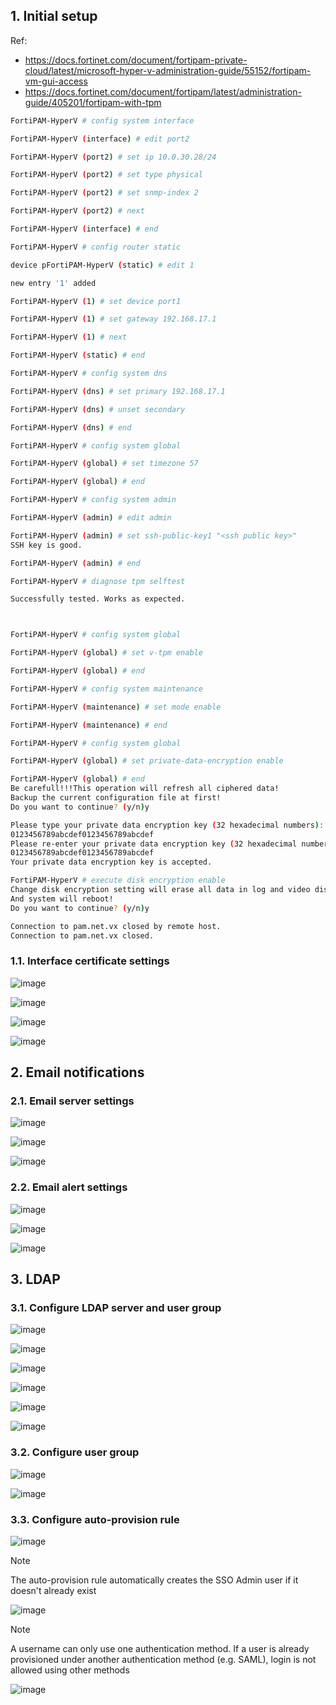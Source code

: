 ## 1. Initial setup

Ref:
- https://docs.fortinet.com/document/fortipam-private-cloud/latest/microsoft-hyper-v-administration-guide/55152/fortipam-vm-gui-access
- https://docs.fortinet.com/document/fortipam/latest/administration-guide/405201/fortipam-with-tpm


```sh
FortiPAM-HyperV # config system interface

FortiPAM-HyperV (interface) # edit port2

FortiPAM-HyperV (port2) # set ip 10.0.30.28/24

FortiPAM-HyperV (port2) # set type physical

FortiPAM-HyperV (port2) # set snmp-index 2

FortiPAM-HyperV (port2) # next

FortiPAM-HyperV (interface) # end

FortiPAM-HyperV # config router static

device pFortiPAM-HyperV (static) # edit 1

new entry '1' added

FortiPAM-HyperV (1) # set device port1

FortiPAM-HyperV (1) # set gateway 192.168.17.1

FortiPAM-HyperV (1) # next

FortiPAM-HyperV (static) # end

FortiPAM-HyperV # config system dns

FortiPAM-HyperV (dns) # set primary 192.168.17.1

FortiPAM-HyperV (dns) # unset secondary

FortiPAM-HyperV (dns) # end

FortiPAM-HyperV # config system global

FortiPAM-HyperV (global) # set timezone 57

FortiPAM-HyperV (global) # end

FortiPAM-HyperV # config system admin

FortiPAM-HyperV (admin) # edit admin

FortiPAM-HyperV (admin) # set ssh-public-key1 "<ssh public key>"
SSH key is good.

FortiPAM-HyperV (admin) # end

FortiPAM-HyperV # diagnose tpm selftest

Successfully tested. Works as expected.



FortiPAM-HyperV # config system global

FortiPAM-HyperV (global) # set v-tpm enable

FortiPAM-HyperV (global) # end

FortiPAM-HyperV # config system maintenance

FortiPAM-HyperV (maintenance) # set mode enable

FortiPAM-HyperV (maintenance) # end

FortiPAM-HyperV # config system global

FortiPAM-HyperV (global) # set private-data-encryption enable

FortiPAM-HyperV (global) # end
Be carefull!!!This operation will refresh all ciphered data!
Backup the current configuration file at first!
Do you want to continue? (y/n)y

Please type your private data encryption key (32 hexadecimal numbers):
0123456789abcdef0123456789abcdef
Please re-enter your private data encryption key (32 hexadecimal numbers) again:
0123456789abcdef0123456789abcdef
Your private data encryption key is accepted.

FortiPAM-HyperV # execute disk encryption enable
Change disk encryption setting will erase all data in log and video disk.
And system will reboot!
Do you want to continue? (y/n)y

Connection to pam.net.vx closed by remote host.
Connection to pam.net.vx closed.
```

### 1.1. Interface certificate settings

![image](https://github.com/user-attachments/assets/2d649945-8b9c-4481-8008-7fabbdaef4ee)

![image](https://github.com/user-attachments/assets/90510610-2158-4d23-9bfa-fc780630e7c6)

![image](https://github.com/user-attachments/assets/3c7b2263-6a95-41fe-988f-7bcf9524cf57)

![image](https://github.com/user-attachments/assets/2ded4378-7d9b-48cc-9bf3-dba0833de816)

## 2. Email notifications

### 2.1. Email server settings

![image](https://github.com/user-attachments/assets/cc726fa6-b3d5-4132-98bb-26d63a1c60bd)

![image](https://github.com/user-attachments/assets/a3da8af5-c732-4485-b39d-53bfcadb57e5)

![image](https://github.com/user-attachments/assets/8845451f-5a47-4108-a73b-3bfe0553b74d)

### 2.2. Email alert settings

![image](https://github.com/user-attachments/assets/1a74f72e-ab68-4ffd-924f-460c4320affe)

![image](https://github.com/user-attachments/assets/1c5459eb-1e2e-4de1-98ea-0d1eeeff1c57)

![image](https://github.com/user-attachments/assets/1944d540-d766-4470-afce-ae1180e383c4)

## 3. LDAP

### 3.1. Configure LDAP server and user group

![image](https://github.com/user-attachments/assets/a1a011f6-13d3-486b-9293-4a1115f8aac7)

![image](https://github.com/user-attachments/assets/49a77ddc-2926-4311-80a2-c0ff6e8ee9ee)

![image](https://github.com/user-attachments/assets/c5b5e405-5f59-49ad-905f-9fa7569b8e40)

![image](https://github.com/user-attachments/assets/e07f150a-638c-458e-8e98-de16bf81552b)

![image](https://github.com/user-attachments/assets/29830fa0-3a3d-4a46-aa2b-bd5e8c9c6f8a)

![image](https://github.com/user-attachments/assets/a6f0a6b6-c70f-49fb-935c-c91dee7bfb96)

### 3.2. Configure user group

![image](https://github.com/user-attachments/assets/b157059f-51e6-42f1-afeb-38b20ce29b18)

![image](https://github.com/user-attachments/assets/9808d0c4-4bbc-45a7-815f-7e035591ed3f)

### 3.3. Configure auto-provision rule

![image](https://github.com/user-attachments/assets/fb52117c-8711-432a-9f86-6acea0e60708)

> [!Note]
>
> The auto-provision rule automatically creates the SSO Admin user if it doesn't already exist
> 
> ![image](https://github.com/user-attachments/assets/fa2ab476-af5c-4076-a2fc-684f1e9fffb2)

> [!Note]
>
> A username can only use one authentication method. If a user is already provisioned under another authentication method (e.g. SAML), login is not allowed using other methods
> 
> ![image](https://github.com/user-attachments/assets/e9b2700f-5745-46a4-b47d-f339a5284fa5)
